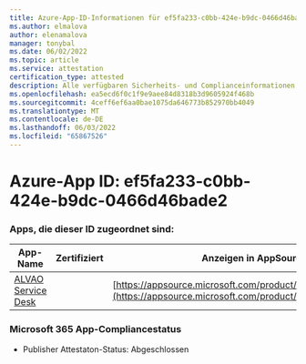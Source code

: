 ```yaml
---
title: Azure-App-ID-Informationen für ef5fa233-c0bb-424e-b9dc-0466d46bade2
ms.author: elmalova
author: elenamalova
manager: tonybal
ms.date: 06/02/2022
ms.topic: article
ms.service: attestation
certification_type: attested
description: Alle verfügbaren Sicherheits- und Complianceinformationen für ef5fa233-c0bb-424e-b9dc-0466d46bade2.
ms.openlocfilehash: ea5ecd6f0c1f9e9aee84d8318b3d9605924f468b
ms.sourcegitcommit: 4ceff6ef6aa0bae1075da646773b852970bb4049
ms.translationtype: MT
ms.contentlocale: de-DE
ms.lasthandoff: 06/03/2022
ms.locfileid: "65867526"
---
```

# <a name="azure-app-id-ef5fa233-c0bb-424e-b9dc-0466d46bade2"></a>Azure-App ID: ef5fa233-c0bb-424e-b9dc-0466d46bade2


### <a name="apps-associated-with-this-id"></a>Apps, die dieser ID zugeordnet sind:
| **App-Name** | **Zertifiziert** | **Anzeigen in AppSource** |
|--------------|---------------|-----------------------|
| [ALVAO Service Desk](../forward/WA200002488.md) |  | [https://appsource.microsoft.com/product/office/WA200002488](https://appsource.microsoft.com/product/office/WA200002488) |

### <a name="microsoft-365-app-compliance-status"></a>Microsoft 365 App-Compliancestatus
- Publisher Attestaton-Status: Abgeschlossen
